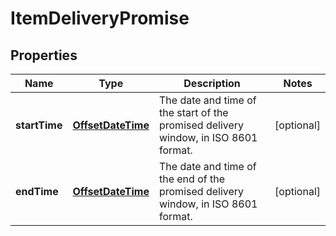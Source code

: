 
# ItemDeliveryPromise

## Properties
Name | Type | Description | Notes
------------ | ------------- | ------------- | -------------
**startTime** | [**OffsetDateTime**](OffsetDateTime.md) | The date and time of the start of the promised delivery window, in ISO 8601 format. |  [optional]
**endTime** | [**OffsetDateTime**](OffsetDateTime.md) | The date and time of the end of the promised delivery window, in ISO 8601 format. |  [optional]



